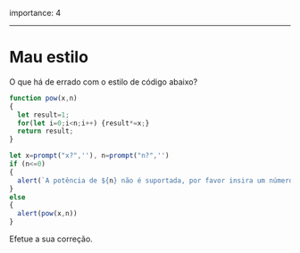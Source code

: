 importance: 4

---

# Mau estilo

O que há de errado com o estilo de código abaixo?

```js no-beautify
function pow(x,n)
{
  let result=1;
  for(let i=0;i<n;i++) {result*=x;}
  return result;
}

let x=prompt("x?",''), n=prompt("n?",'')
if (n<=0)
{
  alert(`A potência de ${n} não é suportada, por favor insira um número inteiro maior do que zero`);
}
else
{
  alert(pow(x,n))
}
```

Efetue a sua correção.
